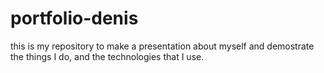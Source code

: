 # portfolio-denis
this is my repository to make a presentation about myself and demostrate the things I do, and the technologies that I use.
